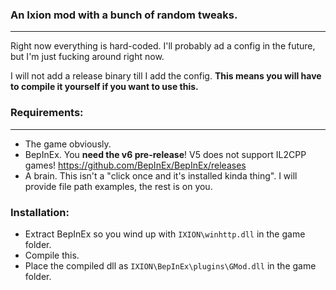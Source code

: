 ﻿### An Ixion mod with a bunch of random tweaks.
---

Right now everything is hard-coded. I'll probably ad a config in the future, but I'm just fucking around right now.

I will not add a release binary till I add the config. **This means you will have to compile it yourself if you want to use this.**


### Requirements:
---

- The game obviously.
- BepInEx. You **need the v6 pre-release**! V5 does not support IL2CPP games! https://github.com/BepInEx/BepInEx/releases
- A brain. This isn't a "click once and it's installed kinda thing". I will provide file path examples, the rest is on you.

### Installation:

- Extract BepInEx so you wind up with `IXION\winhttp.dll` in the game folder.
- Compile this.
- Place the compiled dll as `IXION\BepInEx\plugins\GMod.dll` in the game folder.